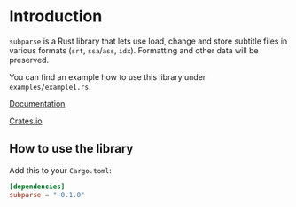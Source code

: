 # Introduction

`subparse` is a Rust library that lets use load, change and store subtitle files in various formats (`srt`, `ssa`/`ass`, `idx`). Formatting and other data will be preserved.

You can find an example how to use this library under `examples/example1.rs`.

[Documentation](https://docs.rs/subparse)

[Crates.io](https://crates.io/crates/subparse)

## How to use the library
Add this to your `Cargo.toml`:

```toml
[dependencies]
subparse = "~0.1.0"
```
